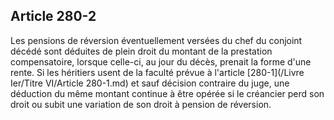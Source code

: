 Article 280-2
----
Les pensions de réversion éventuellement versées du chef du conjoint décédé sont
déduites de plein droit du montant de la prestation compensatoire, lorsque
celle-ci, au jour du décès, prenait la forme d'une rente. Si les héritiers usent
de la faculté prévue à l'article [280-1](/Livre Ier/Titre VI/Article 280-1.md) et sauf décision contraire du juge, une
déduction du même montant continue à être opérée si le créancier perd son droit
ou subit une variation de son droit à pension de réversion.
